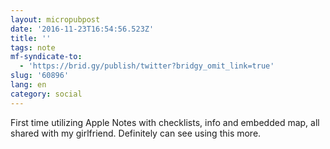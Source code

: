 ```yaml
---
layout: micropubpost
date: '2016-11-23T16:54:56.523Z'
title: ''
tags: note
mf-syndicate-to:
  - 'https://brid.gy/publish/twitter?bridgy_omit_link=true'
slug: '60896'
lang: en
category: social
---
```

First time utilizing Apple Notes with checklists, info and embedded map, all shared with my girlfriend. Definitely can see using this more.
